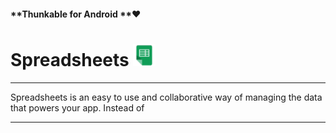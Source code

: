 #### **Thunkable for Android **❤

# Spreadsheets ![](/assets/spreadsheets-icon.png)

---

Spreadsheets is an easy to use and collaborative way of managing the data that powers your app. Instead of

---



